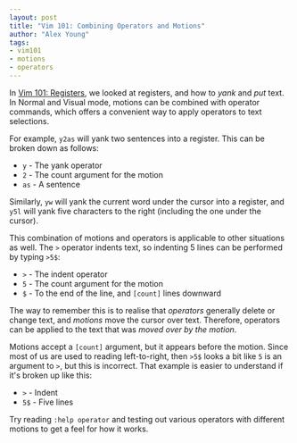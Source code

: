 ```yaml
---
layout: post
title: "Vim 101: Combining Operators and Motions"
author: "Alex Young"
tags:
- vim101
- motions
- operators
---
```


In [Vim 101: Registers](http://usevim.com/2012/04/13/registers/), we looked at registers, and how to _yank_ and _put_ text.  In Normal and Visual mode, motions can be combined with operator commands, which offers a convenient way to apply operators to text selections.

For example, `y2as` will yank two sentences into a register.  This can be broken down as follows:

* `y` - The yank operator
* `2` - The count argument for the motion
* `as` - A sentence

Similarly, `yw` will yank the current word under the cursor into a register, and `y5l` will yank five characters to the right (including the one under the cursor).

This combination of motions and operators is applicable to other situations as well.  The `>` operator indents text, so indenting 5 lines can be performed by typing `>5$`:

* `>` - The indent operator
* `5` - The count argument for the motion
* `$` - To the end of the line, and `[count]` lines downward

The way to remember this is to realise that _operators_ generally delete or change text, and _motions_ move the cursor over text.  Therefore, operators can be applied to the text that was _moved over by the motion_.

Motions accept a `[count]` argument, but it appears before the motion.  Since most of us are used to reading left-to-right, then `>5$` looks a bit like `5` is an argument to `>`, but this is incorrect.  That example is easier to understand if it's broken up like this:

* `>` - Indent
* `5$` - Five lines

Try reading `:help operator` and testing out various operators with different motions to get a feel for how it works.
